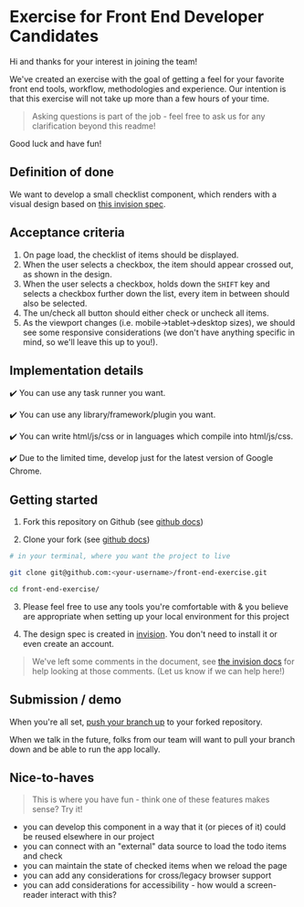 Exercise for Front End Developer Candidates
===========================================

Hi and thanks for your interest in joining the team!

We've created an exercise with the goal of getting a feel for your favorite front end tools, workflow, methodologies and experience. Our intention is that this exercise will not take up more than a few hours of your time.

> Asking questions is part of the job - feel free to ask us for any clarification beyond this readme!

Good luck and have fun!

Definition of done
-------------------

We want to develop a small checklist component, which renders with a visual design based on [this invision spec](https://projects.invisionapp.com/share/7KFOTM8AFQ2#/screens/277498035).

Acceptance criteria
-------------------

1. On page load, the checklist of items should be displayed.
1. When the user selects a checkbox, the item should appear crossed out, as shown in the design.
1. When the user selects a checkbox, holds down the `SHIFT` key and selects a checkbox further down the list, every item in between should also be selected.
1. The un/check all button should either check or uncheck all items.
1. As the viewport changes (i.e. mobile->tablet->desktop sizes), we should see some responsive considerations (we don't have anything specific in mind, so we'll leave this up to you!).

Implementation details
----------------------

:heavy_check_mark: You can use any task runner you want.

:heavy_check_mark: You can use any library/framework/plugin you want.

:heavy_check_mark: You can write html/js/css or in languages which compile into html/js/css.

:heavy_check_mark: Due to the limited time, develop just for the latest version of Google Chrome.

Getting started
---------------

1. Fork this repository on Github (see [github docs](https://guides.github.com/activities/forking/#fork))


2. Clone your fork (see [github docs](https://guides.github.com/activities/forking/#clone))

```bash
# in your terminal, where you want the project to live

git clone git@github.com:<your-username>/front-end-exercise.git 

cd front-end-exercise/
```

3. Please feel free to use any tools you're comfortable with & you believe are appropriate when setting up your local environment for this project

4. The design spec is created in [invision](https://support.invisionapp.com/hc/en-us/articles/115000638763).  You don't need to install it or even create an account.  

> We've left some comments in the document, see [the invision docs](https://support.invisionapp.com/hc/en-us/articles/115000634946) for help looking at those comments.  (Let us know if we can help here!)

Submission / demo
-----------------

When you're all set, [push your branch up](https://guides.github.com/activities/forking/#making-changes) to your forked repository.

When we talk in the future, folks from our team will want to pull your branch down and be able to run the app locally.

Nice-to-haves
-------------
> This is where you have fun - think one of these features makes sense? Try it!

- you can develop this component in a way that it (or pieces of it) could be reused elsewhere in our project
- you can connect with an "external" data source to load the todo items and check
- you can maintain the state of checked items when we reload the page
- you can add any considerations for cross/legacy browser support
- you can add considerations for accessibility - how would a screen-reader interact with this?
